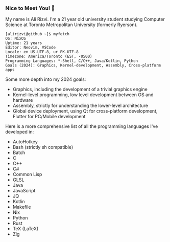 ### Nice to Meet You! 👋
My name is Ali Rizvi. I'm a 21 year old university student studying Computer Science at Toronto Metropolitan University (formerly Ryerson).

```console
[alirizvi@github ~]$ myfetch
OS: NixOS
Uptime: 21 years
Editor: Neovim, VSCode
Locale: en_US.UTF-8, ur_PK.UTF-8
Timezone: America/Toronto (EST, -0500)
Programming Languages: *-Shell, C/C++, Java/Kotlin, Python
Goals (2024): Graphics, Kernel-development, Assembly, Cross-platform apps
```

Some more depth into my 2024 goals:
- Graphics, including the development of a trivial graphics engine
- Kernel-level programming, low level development between OS and hardware
- Assembly, strictly for understanding the lower-level architecture
- Global device deployment, using Qt for cross-platform development, Flutter for PC/Mobile development

Here is a more comprehensive list of all the programming languages I've developed in:
- AutoHotkey
- Bash (strictly sh compatible)
- Batch
- C
- C++
- C#
- Common Lisp
- GLSL
- Java
- JavaScript
- JQ
- Kotlin
- Makefile
- Nix
- Python
- Rust
- TeX (LaTeX)
- Zig

